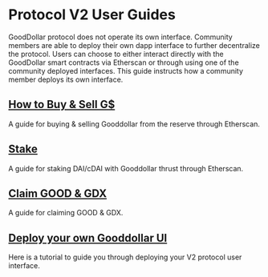 # Protocol V2 User Guides

GoodDollar protocol does not operate its own interface. Community members are able to deploy their own dapp interface to further decentralize the protocol. Users can choose to either interact directly with the GoodDollar smart contracts via Etherscan or through using one of the community deployed interfaces. This guide instructs how a community member deploys its own interface.

## [How to Buy & Sell G$](buy-and-sell-gusd.md#h.e5skh54apukf)

A guide for buying & selling Gooddollar from the reserve through Etherscan.

## [Stake](./#stake)

A guide for staking DAI/cDAI with Gooddollar thrust through Etherscan.

## [Claim GOOD & GDX](claim-good-and-gdx.md)

A guide for claiming GOOD & GDX.

## [Deploy your own Gooddollar UI](./#deploy-your-own-gooddollar-ui)

Here is a tutorial to guide you through deploying your V2 protocol user interface.
